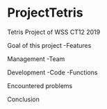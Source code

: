 # ProjectTetris
Tetris Project of WSS CT12 2019


Goal of this project
-Features 

Management
-Team

Development
-Code
-Functions

Encountered problems

Conclusion
